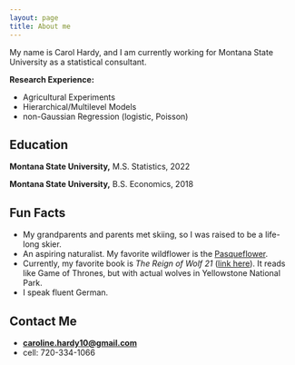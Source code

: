 ```yaml
---
layout: page
title: About me
---
```


My name is Carol Hardy, and I am currently working for Montana State
University as a statistical consultant.

**Research Experience:**

-   Agricultural Experiments
-   Hierarchical/Multilevel Models
-   non-Gaussian Regression (logistic, Poisson)

## Education

**Montana State University,** M.S. Statistics, 2022

**Montana State University,** B.S. Economics, 2018

## Fun Facts

-   My grandparents and parents met skiing, so I was raised to be a
    life-long skier.
-   An aspiring naturalist. My favorite wildflower is the
    [Pasqueflower](https://fieldguide.mt.gov/speciesDetail.aspx?elcode=PDRAN0K020).
-   Currently, my favorite book is *The Reign of Wolf 21* ([link
    here](https://www.goodreads.com/en/book/show/49496785-the-reign-of-wolf-21)).
    It reads like Game of Thrones, but with actual wolves in Yellowstone
    National Park.
-   I speak fluent German.

## Contact Me

-   **<caroline.hardy10@gmail.com>**
-   cell: 720-334-1066


